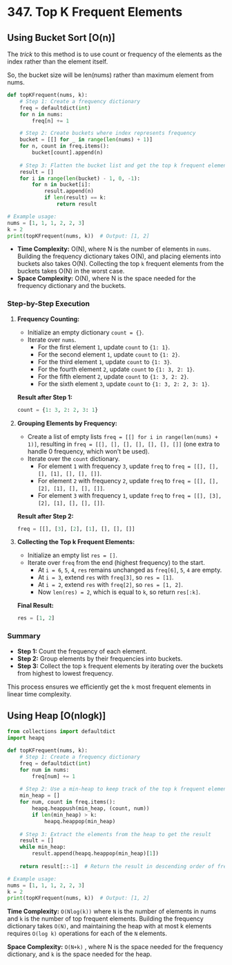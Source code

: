 # 347. Top K Frequent Elements

## Using Bucket Sort [O(n)]

The *trick* to this method is to use count or frequency of the elements
as the index rather than the element itself. 

So, the bucket size will be len(nums) rather than maximum element from nums.   

```python
def topKFrequent(nums, k):
    # Step 1: Create a frequency dictionary
    freq = defaultdict(int)
    for n in nums:
        freq[n] += 1

    # Step 2: Create buckets where index represents frequency
    bucket = [[] for _ in range(len(nums) + 1)]
    for n, count in freq.items():
        bucket[count].append(n)
    
    # Step 3: Flatten the bucket list and get the top k frequent elements
    result = []
    for i in range(len(bucket) - 1, 0, -1):
        for n in bucket[i]:
            result.append(n)
            if len(result) == k:
                return result

# Example usage:
nums = [1, 1, 1, 2, 2, 3]
k = 2
print(topKFrequent(nums, k))  # Output: [1, 2]
```

- **Time Complexity:** O(N), where N is the number of elements in `nums`. Building the frequency dictionary takes O(N), and placing elements into buckets also takes O(N). Collecting the top `k` frequent elements from the buckets takes O(N) in the worst case.
- **Space Complexity:** O(N), where N is the space needed for the frequency dictionary and the buckets.


### Step-by-Step Execution

1. **Frequency Counting:**
   - Initialize an empty dictionary `count = {}`.
   - Iterate over `nums`.
     - For the first element `1`, update `count` to `{1: 1}`.
     - For the second element `1`, update `count` to `{1: 2}`.
     - For the third element `1`, update `count` to `{1: 3}`.
     - For the fourth element `2`, update `count` to `{1: 3, 2: 1}`.
     - For the fifth element `2`, update `count` to `{1: 3, 2: 2}`.
     - For the sixth element `3`, update `count` to `{1: 3, 2: 2, 3: 1}`.

   **Result after Step 1:**
   ```python
   count = {1: 3, 2: 2, 3: 1}
   ```

2. **Grouping Elements by Frequency:**
   - Create a list of empty lists `freq = [[] for i in range(len(nums) + 1)]`, resulting in `freq = [[], [], [], [], [], [], []]` (one extra to handle 0 frequency, which won't be used).
   - Iterate over the `count` dictionary.
     - For element `1` with frequency `3`, update `freq` to `freq = [[], [], [], [1], [], [], []]`.
     - For element `2` with frequency `2`, update `freq` to `freq = [[], [], [2], [1], [], [], []]`.
     - For element `3` with frequency `1`, update `freq` to `freq = [[], [3], [2], [1], [], [], []]`.

   **Result after Step 2:**
   ```python
   freq = [[], [3], [2], [1], [], [], []]
   ```

3. **Collecting the Top k Frequent Elements:**
   - Initialize an empty list `res = []`.
   - Iterate over `freq` from the end (highest frequency) to the start.
     - At `i = 6`, `5`, `4`, `res` remains unchanged as `freq[6]`, `5`, `4` are empty.
     - At `i = 3`, extend `res` with `freq[3]`, so `res = [1]`.
     - At `i = 2`, extend `res` with `freq[2]`, so `res = [1, 2]`.
     - Now `len(res) = 2`, which is equal to `k`, so return `res[:k]`.

   **Final Result:**
   ```python
   res = [1, 2]
   ```

### Summary
- **Step 1:** Count the frequency of each element.
- **Step 2:** Group elements by their frequencies into buckets.
- **Step 3:** Collect the top `k` frequent elements by iterating over the buckets from highest to lowest frequency.

This process ensures we efficiently get the `k` most frequent elements in linear time complexity.


## Using Heap [O(nlogk)]

```python
from collections import defaultdict
import heapq

def topKFrequent(nums, k):
    # Step 1: Create a frequency dictionary
    freq = defaultdict(int)
    for num in nums:
        freq[num] += 1
    
    # Step 2: Use a min-heap to keep track of the top k frequent elements
    min_heap = []
    for num, count in freq.items():
        heapq.heappush(min_heap, (count, num))
        if len(min_heap) > k:
            heapq.heappop(min_heap)
    
    # Step 3: Extract the elements from the heap to get the result
    result = []
    while min_heap:
        result.append(heapq.heappop(min_heap)[1])
    
    return result[::-1]  # Return the result in descending order of frequency

# Example usage:
nums = [1, 1, 1, 2, 2, 3]
k = 2
print(topKFrequent(nums, k))  # Output: [1, 2]
```

**Time Complexity:** `O(Nlog(k))` where `N` is the number of elements in nums and `k` is the number of top frequent elements. Building the frequency dictionary takes `O(N)`, and maintaining the heap with at most k elements requires `O(log k)` operations for each of the `N` elements.

**Space Complexity:** `O(N+k)` , where N is the space needed for the frequency dictionary, and `k` is the space needed for the heap.
